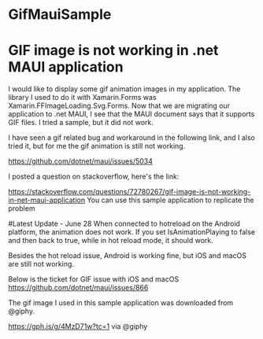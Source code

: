 # GifMauiSample

# GIF image is not working in .net MAUI application

I would like to display some gif animation images in my application. The library I used to do it with Xamarin.Forms was Xamarin.FFImageLoading.Svg.Forms. Now that we are migrating our application to .net MAUI, I see that the MAUI document says that it supports GIF files. I tried a sample, but it did not work.

I have seen a gif related bug and workaround in the following link, and I also tried it, but for me the gif animation is still not working.

https://github.com/dotnet/maui/issues/5034


I posted a question on stackoverflow, here's the link: 

https://stackoverflow.com/questions/72780267/gif-image-is-not-working-in-net-maui-application
You can use this sample application to replicate the problem

#Latest Update - June 28
When connected to hotreload on the Android platform, the animation does not work.
If you set IsAnimationPlaying to false and then back to true, while in hot reload mode, it should work.

Besides the hot reload issue, Android is working fine, but iOS and macOS are still not working.

Below is the ticket for GIF issue with iOS and macOS
https://github.com/dotnet/maui/issues/866

The gif image I used in this sample application was downloaded from @giphy.

https://gph.is/g/4MzD71w?tc=1 via @giphy
